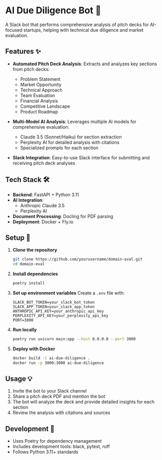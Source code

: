 # AI Due Diligence Bot 🤖

A Slack bot that performs comprehensive analysis of pitch decks for AI-focused startups, helping with technical due diligence and market evaluation.

## Features ✨

- **Automated Pitch Deck Analysis**: Extracts and analyzes key sections from pitch decks:
  - Problem Statement
  - Market Opportunity
  - Technical Approach
  - Team Evaluation
  - Financial Analysis
  - Competitive Landscape
  - Product Roadmap

- **Multi-Model AI Analysis**: Leverages multiple AI models for comprehensive evaluation:
  - Claude 3.5 (Sonnet/Haiku) for section extraction
  - Perplexity AI for detailed analysis with citations
  - Specialized prompts for each section

- **Slack Integration**: Easy-to-use Slack interface for submitting and receiving pitch deck analyses

## Tech Stack 🛠️

- **Backend**: FastAPI + Python 3.11
- **AI Integration**: 
  - Anthropic Claude 3.5
  - Perplexity AI
- **Document Processing**: Docling for PDF parsing
- **Deployment**: Docker + Fly.io

## Setup 🚀

1. **Clone the repository**
   ```bash
   git clone https://github.com/yourusername/domain-eval.git
   cd domain-eval
   ```

2. **Install dependencies**
   ```bash
   poetry install
   ```

3. **Set up environment variables**
   Create a `.env` file with:
   ```
   SLACK_BOT_TOKEN=your_slack_bot_token
   SLACK_APP_TOKEN=your_slack_app_token
   ANTHROPIC_API_KEY=your_anthropic_api_key
   PERPLEXITY_API_KEY=your_perplexity_api_key
   PORT=3000
   ```

4. **Run locally**
   ```bash
   poetry run uvicorn main:app --host 0.0.0.0 --port 3000
   ```

5. **Deploy with Docker**
   ```bash
   docker build -t ai-due-diligence .
   docker run -p 3000:3000 ai-due-diligence
   ```

## Usage 💡

1. Invite the bot to your Slack channel
2. Share a pitch deck PDF and mention the bot
3. The bot will analyze the deck and provide detailed insights for each section
4. Review the analysis with citations and sources

## Development 🔧

- Uses Poetry for dependency management
- Includes development tools: black, pytest, ruff
- Follows Python 3.11+ standards
